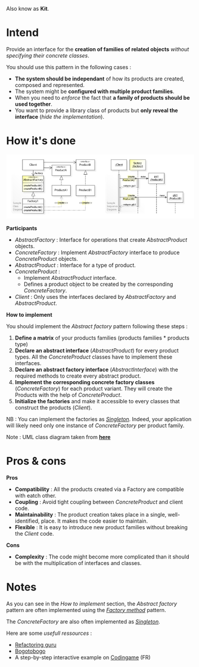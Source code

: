 Also know as **Kit**.

# Intend

Provide an interface for the __creation of families of related objects__ _without specifying their concrete classes_.

You should use this pattern in the following cases :
 - **The system should be independant** of how its products are created, composed and represented.
 - The system might be **configured with multiple product families**.
 - When you need to _enforce_ the fact that **a family of products should be used together**.
 - You want to provide a library class of products but **only reveal the interface** (_hide the implementation_).

# How it's done

![UML](UML.jpg)

**Participants**

 - _AbstractFactory_ : Interface for operations that create _AbstractProduct_ objects.
 - _ConcreteFactory_ : Implement _AbstractFactory_ interface to produce _ConcreteProduct_ objects.
 - _AbstractProduct_ : Interface for a type of product.
 - _ConcreteProduct_ : 
   - Implement _AbstractProduct_ interface.
   - Defines a product object to be created by the corresponding _ConcreteFactory_.
 - _Client_ : Only uses the interfaces declared by _AbstractFactory_ and _AbstractProduct_.

**How to implement**

You should implement the _Abstract factory_ pattern following these steps :
 1. __Define a matrix__ of your products families (products families \* products type)
 2. __Declare an abstract interface__ (_AbstractProduct_) for every product types. All the _ConcreteProduct_ classes have to implement these interfaces.
 3. __Declare an abstract factory interface__ (_AbstractInterface_) with the required methods to create every abstract product.
 4. __Implement the corresponding concrete factory classes__ (_ConcreteFactory_) for each product variant. They will create the Products with the help of _ConcreteProduct_.
 5. __Initialize the factories__ and make it accessible to every classes that construct the products (_Client_).

NB : You can implement the factories as [_Singleton_](../singleton/README.md). Indeed, your application will likely need only one instance of  _ConcreteFactory_ per product family.

Note : UML class diagram taken from [**here**](https://en.wikipedia.org/wiki/Abstract_factory_pattern#/media/File:W3sDesign_Abstract_Factory_Design_Pattern_UML.jpg)

# Pros & cons

**Pros**
 - __Compatibility__ : All the products created via a Factory are compatible with eatch other.
 - __Coupling__ : Avoid tight coupling between _ConcreteProduct_ and client code.
 - __Maintainability__ : The product creation takes place in a single, well-identified, place. It makes the code easier to maintain.
 - __Flexible__ : It is easy to introduce new product families without breaking the _Client_ code.

**Cons**
 - __Complexity__ : The code might become more complicated than it should be with the multiplication of interfaces and classes.

# Notes

As you can see in the _How to implement_ section, the _Abstract factory_ pattern are often implemented using the [_Factory method_](../factory-method/README.md) pattern.

The _ConcreteFactory_ are also often implemented as [_Singleton_](../singleton/README.md).

Here are some _usefull ressources_ :
 - [Refactoring guru](https://refactoring.guru/design-patterns/abstract-factory)
 - [Bogotobogo](https://www.bogotobogo.com/DesignPatterns/abstractfactorymethod.php)
 - A step-by-step interactive example on [Codingame](https://www.codingame.com/playgrounds/36103/design-pattern-factory-abstract-factory/design-pattern-abstract-factory) (FR)
